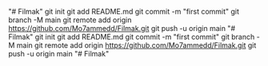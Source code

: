 "# Filmak"    git init   git add README.md   git commit -m "first commit"   git branch -M main   git remote add origin https://github.com/Mo7ammedd/Filmak.git   git push -u origin main
"# Filmak"    git init   git add README.md   git commit -m "first commit"   git branch -M main   git remote add origin https://github.com/Mo7ammedd/Filmak.git   git push -u origin main
"# Filmak" 
